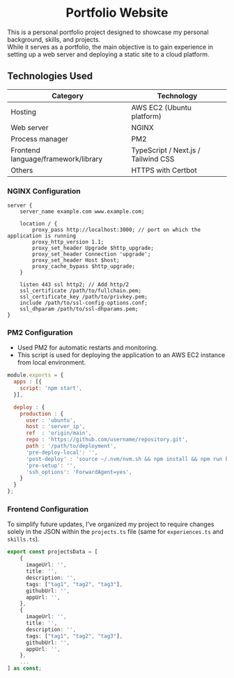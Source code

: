 <h1 align="center">
  Portfolio Website
  <br>
</h1>

This is a personal portfolio project designed to showcase my personal background, skills, and projects.   
While it serves as a portfolio, the main objective is to gain experience in setting up a web server and deploying a static site to a cloud platform.

## Technologies Used

| **Category**                             | **Technology**                           |
|------------------------------------------|------------------------------------------|
| Hosting                                  | AWS EC2 (Ubuntu platform)                |
| Web server                               | NGINX                                    |
| Process manager                          | PM2                                      |
| Frontend language/framework/library      | TypeScript / Next.js / Tailwind CSS      |
| Others                                   | HTTPS with Certbot                       |

### NGINX Configuration

```nginx
server {
    server_name example.com www.example.com;

    location / {
        proxy_pass http://localhost:3000; // port on which the application is running
        proxy_http_version 1.1;
        proxy_set_header Upgrade $http_upgrade;
        proxy_set_header Connection 'upgrade';
        proxy_set_header Host $host;
        proxy_cache_bypass $http_upgrade;
    }

    listen 443 ssl http2; // Add http/2
    ssl_certificate /path/to/fullchain.pem;
    ssl_certificate_key /path/to/privkey.pem;
    include /path/to/ssl-config-options.conf; 
    ssl_dhparam /path/to/ssl-dhparams.pem;
}
```

### PM2 Configuration


- Used PM2 for automatic restarts and monitoring.
- This script is used for deploying the application to an AWS EC2 instance from local environment.

```javascript
module.exports = {
  apps : [{
    script: 'npm start',
  }],

  deploy : {
    production : {
      user : 'ubuntu',
      host : 'server_ip',
      ref  : 'origin/main',
      repo : 'https://github.com/username/repository.git',
      path : '/path/to/deployment',
      'pre-deploy-local': '',
      'post-deploy' : 'source ~/.nvm/nvm.sh && npm install && npm run build && pm2 reload ecosystem.config.js --env production',
      'pre-setup': '',
      'ssh_options': 'ForwardAgent=yes',
    }
  }  
};
```

### Frontend Configuration

To simplify future updates, I’ve organized my project to require changes solely in the JSON within the `projects.ts` file (same for `experiences.ts` and `skills.ts`).

```TypeScript
export const projectsData = [
    {
      imageUrl: '',
      title: '',
      description: '',
      tags: ["tag1", "tag2", "tag3"],
      githubUrl: '',
      appUrl: '',
    },
    {
      imageUrl: '',
      title: '',
      description: '',
      tags: ["tag1", "tag2", "tag3"],
      githubUrl: '',
      appUrl: '',
    },
    ...
] as const;
```

